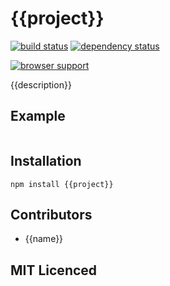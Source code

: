 # {{project}}

[![build status][1]][2] [![dependency status][3]][4]

[![browser support][5]][6]

{{description}}

## Example

```js

```

## Installation

`npm install {{project}}`

## Contributors

 - {{name}}

## MIT Licenced

  [1]: https://secure.travis-ci.org/Colingo/{{project}}.png
  [2]: http://travis-ci.org/Colingo/{{project}}
  [3]: http://david-dm.org/Colingo/{{project}}/status.png
  [4]: http://david-dm.org/Colingo/{{project}}
  [5]: http://ci.testling.com/Colingo/{{project}}.png
  [6]: http://ci.testling.com/Colingo/{{project}}
